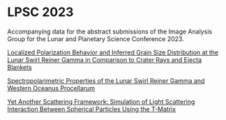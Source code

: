 # LPSC 2023
Accompanying data for the abstract submissions of the Image Analysis Group for the Lunar and Planetary Science Conference 2023.

[Localized Polarization Behavior and Inferred Grain Size Distribution at the Lunar Swirl Reiner Gamma in Comparison to Crater Rays and Ejecta Blankets](https://www.hou.usra.edu/meetings/lpsc2023/pdf/1599.pdf)

[Spectropolarimetric Properties of the Lunar Swirl Reiner Gamma and Western Oceanus Procellarum](https://www.hou.usra.edu/meetings/lpsc2023/pdf/1609.pdf)

[Yet Another Scattering Framework: Simulation of Light Scattering Interaction Between Spherical Particles Using the T-Matrix](https://www.hou.usra.edu/meetings/lpsc2023/pdf/2997.pdf)
